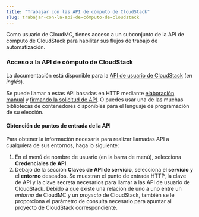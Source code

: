 ```yaml
---
title: "Trabajar con las API de cómputo de CloudStack"
slug: trabajar-con-la-api-de-cómputo-de-cloudstack
---
```



Como usuario de CloudMC, tienes acceso a un subconjunto de la API de cómputo de CloudStack para habilitar sus flujos de trabajo de automatización.

### Acceso a la API de cómputo de CloudStack

La documentación está disponible para la [API de usuario de CloudStack](http://cloudstack.apache.org/api/apidocs-4.7/TOC_User.html) (*en inglés*).

Se puede llamar a estas API basadas en HTTP mediante [elaboración manual](http://docs.cloudstack.apache.org/en/latest/dev.html#making-api-requests) y [firmando la solicitud de API](http://docs.cloudstack.apache.org/en/latest/dev.html#signing-api-requests). O puedes usar una de las muchas bibliotecas de contenedores disponibles para el lenguaje de programación de su elección.

#### Obtención de puntos de entrada de la API

Para obtener la información necesaria para realizar llamadas API a cualquiera de sus entornos, haga lo siguiente:

1. En el menú de nombre de usuario (en la barra de menú), selecciona **Credenciales de API**.
1. Debajo de la sección **Claves de API de servicio**, selecciona el **servicio** y el **entorno** deseados. Se muestran el punto de entrada HTTP, la clave de API y la clave secreta necesarios para llamar a las API de usuario de CloudStack. Debido a que existe una relación de uno a uno entre un *entorno* de CloudMC y un *proyecto* de CloudStack, también se le proporciona el parámetro de consulta necesario para apuntar al proyecto de CloudStack correspondiente.
